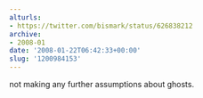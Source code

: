 ```yaml
---
alturls:
- https://twitter.com/bismark/status/626838212
archive:
- 2008-01
date: '2008-01-22T06:42:33+00:00'
slug: '1200984153'
---
```


not making any further assumptions about ghosts.

